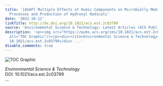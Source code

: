 ```yaml
---
title: '[ASAP] Multiple Effects of Humic Components on Microbially Mediated Iron Redox
  Processes and Production of Hydroxyl Radicals'
date: '2022-10-12'
linkTitle: http://dx.doi.org/10.1021/acs.est.2c03799
source: 'Environmental Science & Technology: Latest Articles (ACS Publications)'
description: '<p><img src="https://pubs.acs.org/cms/10.1021/acs.est.2c03799/asset/images/medium/es2c03799_0006.gif"
  alt="TOC Graphic"/></p><div><cite>Environmental Science & Technology</cite></div><div>DOI:
  10.1021/acs.est.2c03799</div> ...'
disable_comments: true
---
```

<p><img src="https://pubs.acs.org/cms/10.1021/acs.est.2c03799/asset/images/medium/es2c03799_0006.gif" alt="TOC Graphic"/></p><div><cite>Environmental Science & Technology</cite></div><div>DOI: 10.1021/acs.est.2c03799</div> ...